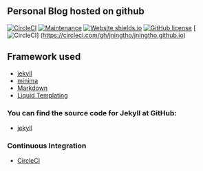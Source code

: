 ## Personal Blog hosted on github
[![CircleCI](https://img.shields.io/circleci/project/github/jningtho/jningtho.github.io/master.svg)](https://circleci.com/gh/jningtho/jningtho.github.io)
[![Maintenance](https://img.shields.io/badge/Maintained%3F-yes-green.svg)](https://github.com/jningtho/jningtho.github.io/graphs/commit-activity)
[![Website shields.io](https://img.shields.io/website-up-down-green-red/http/jningtho.github.io.svg)](http://jningtho.github.io/)
[![GitHub license](https://badges.frapsoft.com/os/mit/mit.svg?v=103)](https://github.com/jningtho/jningtho.github.io/blob/master/LICENSE)
[![CircleCI](https://img.shields.io/circleci/project/github/jningtho/jningtho.github.io/master.svg)]
(https://circleci.com/gh/jningtho/jningtho.github.io)

## Framework used
* [jekyll](https://github.com/jekyll/jekyll)
* [minima](https://github.com/jekyll/minima)
* [Markdown](http://commonmark.org/help/)
* [Liquid Templating](https://github.com/Shopify/liquid/wiki/Liquid-for-Designers)

### You can find the source code for Jekyll at GitHub:
* [jekyll](https://github.com/jekyll/jekyll)

### Continuous Integration
* [CircleCI](https://circleci.com/)
